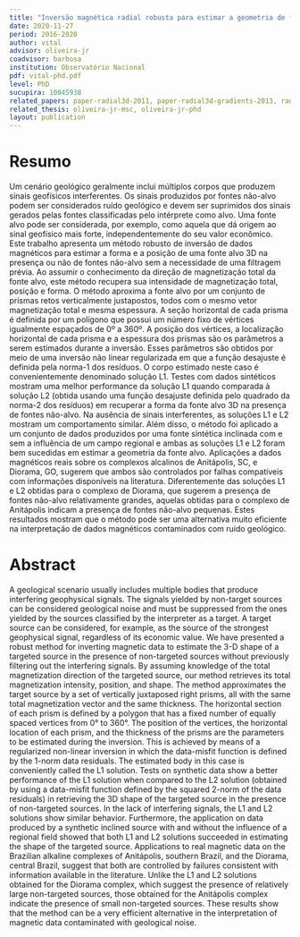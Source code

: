 ```yaml
---
title: "Inversão magnética radial robusta para estimar a geometria de fontes 3D"
date: 2020-11-27
period: 2016-2020
author: vital
advisor: oliveira-jr
coadvisor: barbosa
institution: Observatório Nacional
pdf: vital-phd.pdf
level: PhD
sucupira: 10045938
related_papers: paper-radial3d-2011, paper-radial3d-gradients-2013, radial-mag-L2-2021
related_thesis: oliveira-jr-msc, oliveira-jr-phd
layout: publication
---
```


# Resumo

Um cenário geológico geralmente inclui múltiplos corpos que produzem sinais
geofísicos interferentes. Os sinais produzidos por fontes não-alvo podem ser
considerados ruído geológico e devem ser suprimidos dos sinais gerados pelas
fontes classificadas pelo intérprete como alvo. Uma fonte alvo pode ser
considerada, por exemplo, como aquela que dá origem ao sinal geofísico mais
forte, independentemente do seu valor econômico. Este trabalho apresenta um
método robusto de inversão de dados magnéticos para estimar a forma e a posição
de uma fonte alvo 3D na presença ou não de fontes não-alvo sem a necessidade de
uma filtragem prévia. Ao assumir o conhecimento da direção de magnetização
total da fonte alvo, este método recupera sua intensidade de magnetização
total, posição e forma. O método aproxima a fonte alvo por um conjunto de
prismas retos verticalmente justapostos, todos com o mesmo vetor magnetização
total e mesma espessura. A seção horizontal de cada prisma é definida por um
polígono que possui um número fixo de vértices igualmente espaçados de 0º a
360º. A posição dos vértices, a localização horizontal de cada prisma e a
espessura dos prismas são os parâmetros a serem estimados durante a inversão.
Esses parâmetros são obtidos por meio de uma inversão não linear regularizada
em que a função desajuste é definida pela norma-1 dos resíduos. O corpo
estimado neste caso é convenientemente denominado solução L1. Testes com dados
sintéticos mostram uma melhor performance da solução L1 quando comparada à
solução L2 (obtida usando uma função desajuste definida pelo quadrado da
norma-2 dos resíduos) em recuperar a forma da fonte alvo 3D na presença de
fontes não-alvo. Na ausência de sinais interferentes, as soluções L1 e L2
mostram um comportamento similar. Além disso, o método foi aplicado a um
conjunto de dados produzidos por uma fonte sintética inclinada com e sem a
influência de um campo regional e ambas as soluções L1 e L2 foram bem
sucedidas em estimar a geometria da fonte alvo. Aplicações a dados magnéticos
reais sobre os complexos alcalinos de Anitápolis, SC, e Diorama, GO, sugerem
que ambos são controlados por falhas compatíveis com informações disponíveis
na literatura. Diferentemente das soluções L1 e L2 obtidas para o complexo
de Diorama, que sugerem a presença de fontes não-alvo relativamente grandes,
aquelas obtidas para o complexo de Anitápolis indicam a presença de fontes
não-alvo pequenas. Estes resultados mostram que o método pode ser uma
alternativa muito eficiente na interpretação de dados magnéticos contaminados
com ruído geológico.

# Abstract

A geological scenario usually includes multiple bodies that produce interfering
geophysical signals. The signals yielded by non-target sources can be
considered geological noise and must be suppressed from the ones yielded by
the sources classified by the interpreter as a target. A target source can be
considered, for example, as the source of the strongest geophysical signal,
regardless of its economic value. We have presented a robust method for
inverting magnetic data to estimate the 3-D shape of a targeted source in the
presence of non-targeted sources without previously filtering out the
interfering signals. By assuming knowledge of the total magnetization direction
of the targeted source, our method retrieves its total magnetization intensity,
position, and shape. The method approximates the target source by a set of
vertically juxtaposed right prisms, all with the same total magnetization
vector and the same thickness. The horizontal section of each prism is defined
by a polygon that has a fixed number of equally spaced vertices from 0° to
360°. The position of the vertices, the horizontal location of each prism, and
the thickness of the prisms are the parameters to be estimated during the
inversion. This is achieved by means of a regularized non-linear inversion in
which the data-misfit function is defined by the 1-norm data residuals. The
estimated body in this case is conveniently called the L1 solution. Tests on
synthetic data show a better performance of the L1 solution when compared to
the L2 solution (obtained by using a data-misfit function defined by the
squared 2-norm of the data residuals) in retrieving the 3D shape of the
targeted source in the presence of non-targeted sources. In the lack of
interfering signals, the L1 and L2 solutions show similar behavior.
Furthermore, the application on data produced by a synthetic inclined source
with and without the influence of a regional field showed that both L1 and
L2 solutions succeeded in estimating the shape of the targeted source.
Applications to real magnetic data on the Brazilian alkaline complexes of
Anitápolis, southern Brazil, and the Diorama, central Brazil, suggest that
both are controlled by failures consistent with information available in the
literature. Unlike the L1 and L2 solutions obtained for the Diorama complex,
which suggest the presence of relatively large non-targeted sources, those
obtained for the Anitápolis complex indicate the presence of small
non-targeted sources. These results show that the method can be a very
efficient alternative in the interpretation of magnetic data contaminated
with geological noise.
